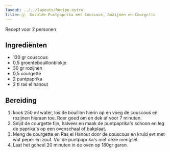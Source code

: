 ```yaml
---
layout: ../../layouts/Recipe.astro
title: Ⓥ  Gevulde Puntpaprika met Couscous, Rozijnen en Courgette
---
```

R﻿ecept voor 2 personen

## Ingrediënten

* 1﻿30 gr couscous
* 0﻿,5 groentebouillonblokje
* 3﻿0 gr rozijnen
* 0﻿,5 courgette
* 2﻿ puntpaprika
* 2﻿ tl ras el hanout

## Bereiding

1. k﻿ook 250 ml water, los de bouillon hierin op en voeg de couscous en rozijnen hieraan toe. Roer goed om en dek af voor 7 minuten.
2. S﻿nijd de courgette fijn, halveer en maak de puntpaprika's schoon en leg de paprika's op een ovenschaal of bakplaat.
3. M﻿eng de courgette en Ras el Hanout door de couscous en kruid evt met wat peper en zout. Vul de puntpaprika's met deze mengsel. 
4. L﻿aat het geheel 20 minuten in de oven op 180gr garen.